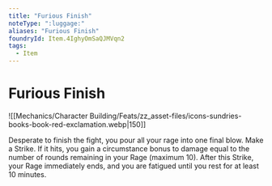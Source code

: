 ```yaml
---
title: "Furious Finish"
noteType: ":luggage:"
aliases: "Furious Finish"
foundryId: Item.4IghyOmSaQJMVqn2
tags:
  - Item
---
```


# Furious Finish
![[Mechanics/Character Building/Feats/zz_asset-files/icons-sundries-books-book-red-exclamation.webp|150]]

Desperate to finish the fight, you pour all your rage into one final blow. Make a Strike. If it hits, you gain a circumstance bonus to damage equal to the number of rounds remaining in your Rage (maximum 10). After this Strike, your Rage immediately ends, and you are fatigued until you rest for at least 10 minutes.
